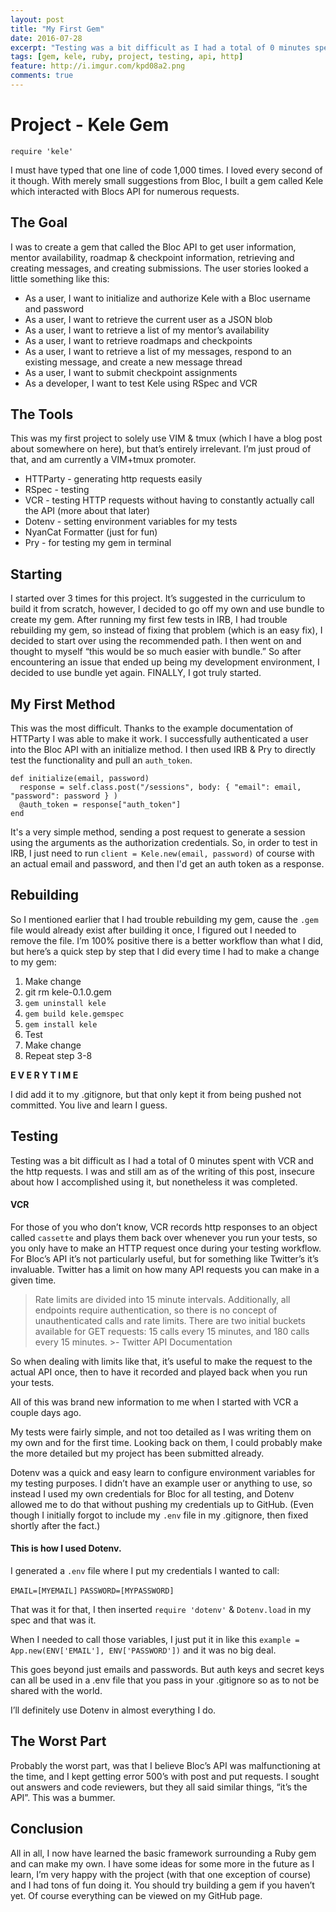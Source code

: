 ```yaml
---
layout: post
title: "My First Gem"
date: 2016-07-28
excerpt: "Testing was a bit difficult as I had a total of 0 minutes spent with VCR and the http requests."
tags: [gem, kele, ruby, project, testing, api, http]
feature: http://i.imgur.com/kpd08a2.png
comments: true
---
```



# Project - Kele Gem

`require 'kele'`

I must have typed that one line of code 1,000 times. I loved every second of it though. With merely small suggestions from Bloc, I built a gem called Kele which interacted with Blocs API for numerous requests.

## The Goal

I was to create a gem that called the Bloc API to get user information, mentor availability, roadmap & checkpoint information, retrieving and creating messages, and creating submissions. The user stories looked a little something like this:

* As a user, I want to initialize and authorize Kele with a Bloc username and password
* As a user, I want to retrieve the current user as a JSON blob
* As a user, I want to retrieve a list of my mentor’s availability
*  As a user, I want to retrieve roadmaps and checkpoints
*  As a user, I want to retrieve a list of my messages, respond to an existing message, and create a new message thread
*  As a user, I want to submit checkpoint assignments
* As a developer, I want to test Kele using RSpec and VCR

## The Tools

This was my first project to solely use VIM & tmux (which I have a blog post about somewhere on here), but that’s entirely irrelevant. I’m just proud of that, and am currently a VIM+tmux promoter.

* HTTParty - generating http requests easily
* RSpec - testing
* VCR - testing HTTP requests without having to constantly actually call the API (more about that later)
* Dotenv - setting environment variables for my tests
* NyanCat Formatter (just for fun)
* Pry - for testing my gem in terminal

## Starting

I started over 3 times for this project. It’s suggested in the curriculum to build it from scratch, however, I decided to go off my own and use bundle to create my gem. After running my first few tests in IRB, I had trouble rebuilding my gem, so instead of fixing that problem (which is an easy fix), I decided to start over using the recommended path. I then went on and thought to myself “this would be so much easier with bundle.” So after encountering an issue that ended up being my development environment, I decided to use bundle yet again. FINALLY, I got truly started.

## My First Method

This was the most difficult. Thanks to the example documentation of HTTParty I was able to make it work. I successfully authenticated a user into the Bloc API with an initialize method. I then used IRB & Pry to directly test the functionality and pull an `auth_token`.

    def initialize(email, password)
      response = self.class.post("/sessions", body: { "email": email, "password": password } )
      @auth_token = response["auth_token"]
    end

It's a very simple method, sending a post request to generate a session using the arguments as the authorization credentials. So, in order to test in IRB, I just need to run `client = Kele.new(email, password)` of course with an actual email and password, and then I'd get an auth token as a response.

## Rebuilding

So I mentioned earlier that I had trouble rebuilding my gem, cause the `.gem` file would already exist after building it once, I figured out I needed to remove the file. I’m 100% positive there is a better workflow than what I did, but here’s a quick step by step that I did every time I had to make a change to my gem:

1. Make change
2. git rm kele-0.1.0.gem
3. `gem uninstall kele`
4. `gem build kele.gemspec`
5. `gem install kele`
6. Test
7. Make change
8. Repeat step 3-8

**E V E R Y  T I M E**

I did add it to my .gitignore, but that only kept it from being pushed not committed. You live and learn I guess.

## Testing

Testing was a bit difficult as I had a total of 0 minutes spent with VCR and the http requests. I was and still am as of the writing of this post, insecure about how I accomplished using it, but nonetheless it was completed.

#### VCR

For those of you who don’t know, VCR records http responses to an object called `cassette` and plays them back over whenever you run your tests, so you only have to make an HTTP request once during your testing workflow. For Bloc’s API it’s not particularly useful, but for something like Twitter’s it’s invaluable. Twitter has a limit on how many API requests you can make in a given time.

>Rate limits are divided into 15 minute intervals. Additionally, all endpoints require authentication, so there is no concept of unauthenticated calls and rate limits. There are two initial buckets available for GET requests: 15 calls every 15 minutes, and 180 calls every 15 minutes.
						>- Twitter API Documentation

So when dealing with limits like that, it’s useful to make the request to the actual API once, then to have it recorded and played back when you run your tests.

All of this was brand new information to me when I started with VCR a couple days ago.

My tests were fairly simple, and not too detailed as I was writing them on my own and for the first time. Looking back on them, I could probably make the more detailed but my project has been submitted already.

Dotenv was a quick and easy learn to configure environment variables for my testing purposes. I didn’t have an example user or anything to use, so instead I used my own credentials for Bloc for all testing, and Dotenv allowed me to do that without pushing my credentials up to GitHub. (Even though I initially forgot to include my `.env` file in my .gitignore, then fixed shortly after the fact.)

#### This is how I used Dotenv.

I generated a `.env` file where I put my credentials I wanted to call:

`EMAIL=[MYEMAIL]`
`PASSWORD=[MYPASSWORD]`

That was it for that, I then inserted `require 'dotenv'` & `Dotenv.load` in my spec and that was it.

When I needed to call those variables, I just put it in like this `example = App.new(ENV['EMAIL'], ENV['PASSWORD'])` and it was no big deal.

This goes beyond just emails and passwords. But auth keys and secret keys can all be used in a .env file that you pass in your .gitignore so as to not be shared with the world.

I’ll definitely use Dotenv in almost everything I do.

## The Worst Part

Probably the worst part, was that I believe Bloc’s API was malfunctioning at the time, and I kept getting error 500’s with post and put requests. I sought out answers and code reviewers, but they all said similar things, “it’s the API”. This was a bummer.

## Conclusion

All in all, I now have learned the basic framework surrounding a Ruby gem and can make my own. I have some ideas for some more in the future as I learn, I’m very happy with the project (with that one exception of course) and I had tons of fun doing it. You should try building a gem if you haven’t yet. Of course everything can be viewed on my GitHub page.
